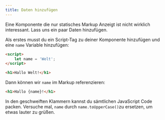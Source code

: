 ```yaml
---
title: Daten hinzufügen
---
```


Eine Komponente die nur statisches Markup Anzeigt ist nicht wirklich interessant. Lass uns ein paar Daten hinzufügen.

Als erstes musst du ein Script-Tag zu deiner Komponente hinzufügen und eine `name` Variable hinzufügen:

```html
<script>
	let name = 'Welt';
</script>

<h1>Hallo Welt!</h1>
```

Dann können wir `name` im Markup referenzieren:

```html
<h1>Hallo {name}!</h1>
```

In den geschweiften Klammern kannst du sämtlichen JavaScript Code packen. Versuche mal, `name` durch `name.toUpperCase()`zu ersetzen, um etwas lauter zu grüßen.
